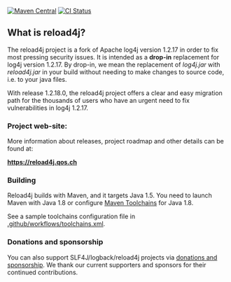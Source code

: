 
[![Maven Central](https://maven-badges.herokuapp.com/maven-central/ch.qos.reload4j/reload4j/badge.svg)](https://maven-badges.herokuapp.com/maven-central/ch.qos.reload4j/reload4j)
[![CI Status](https://github.com/qos-ch/reload4j/workflows/CI/badge.svg?branch=branch_1.2.18)](https://github.com/qos-ch/reload4j/actions?query=branch%3Abranch_1.2.18)

## What is reload4j?

The reload4j project is a fork of Apache log4j version 1.2.17 in order 
to fix most pressing security issues. It is intended as a 
__drop-in__ replacement for log4j version 1.2.17. By drop-in, we mean 
the replacement of  _log4j.jar_ with _reload4j.jar_ in your build without 
needing to make changes to source code, i.e. to your java files.

With release 1.2.18.0, the reload4j project offers a clear and
easy migration path for the thousands of users who have an 
urgent need to fix vulnerabilities in log4j 1.2.17.

### Project web-site:  

More information about releases, project roadmap and other details can be found at:

**https://reload4j.qos.ch**

### Building

Reload4j builds with Maven, and it targets Java 1.5.
You need to launch Maven with Java 1.8 or configure [Maven Toolchains](https://maven.apache.org/guides/mini/guide-using-toolchains.html)
for Java 1.8.

See a sample toolchains configuration file in [.github/workflows/toolchains.xml](.github/workflows/toolchains.xml).

### Donations and sponsorship

You can also support SLF4J/logback/reload4j projects 
via [donations and sponsorship](https://github.com/sponsors/qos-ch?o=esb). 
We thank our current supporters and sponsors for their continued contributions.
